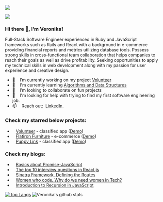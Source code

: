 <img src="https://www.silocreativo.com/en/wp-content/uploads/2018/12/calendar-january-2019-downloadable.png"/>

![](https://komarev.com/ghpvc/?username=vshengeliya&color=blue)
### Hi there 👋, I'm Veronika!
Full-Stack Software Engineer experienced in Ruby and JavaScript frameworks such as Rails and React with a background in e-commerce providing financial reports and metrics utilizing database tools. Possess strong skills in cross-functional team collaboration that helps companies to reach their goals as well as drive profitability. Seeking opportunities to apply my technical skills in web development along with my passion for user experience and creative design.

- 🔭  &nbsp;&nbsp; I’m currently working on my project [Volunteer](https://github.com/vshengeliya/volunteer_frontend)
- 🌱  &nbsp;&nbsp; I'm currently learning [Algorithms and Data Structures](https://github.com/vshengeliya/algos-practice)
- 👯  &nbsp;&nbsp; I’m looking to collaborate on fun projects
- 🤔  &nbsp;&nbsp; I'm looking for help with trying to find my first software engineering job.
- 📫  &nbsp;&nbsp; Reach out: &nbsp;[LinkedIn](https://www.linkedin.com/in/veronikashengeliya/).

### Check my starred below projects:
- &nbsp;&nbsp; [Volunteer](https://github.com/vshengeliya/volunteer_frontend)  - classified app ([Demo](https://www.youtube.com/watch?v=Su-lPvynOsk))<br>
- &nbsp;&nbsp; [Flatiron Furniture](https://github.com/vshengeliya/flatiron_furniture) - e-commerce ([Demo](https://www.youtube.com/watch?v=uJ8aHeDJoUQ))<br>
- &nbsp;&nbsp; [Puppy Link](https://github.com/vshengeliya/Puppy_LInk) - classified app ([Demo](https://www.youtube.com/watch?v=khBJLoUQYjQ))<br>

### Check my blogs:
 - &nbsp;&nbsp; [Basics about Promise-JavaScript](https://vshengeliya.medium.com/basics-about-promise-javascript-663a85edb1c2)<br>
 - &nbsp;&nbsp; [The top 10 interview questions in React.js](https://vshengeliya.medium.com/the-top-10-interview-questions-in-react-js-75529677f971)<br>
 - &nbsp;&nbsp; [Sinatra Framework. Defining the Routes](https://vshengeliya.medium.com/sinatra-is-a-rack-based-domain-specific-language-dsl-implemented-in-ruby-thats-used-to-built-a7f206dfcdae)<br>
 - &nbsp;&nbsp; [Women who code. Why do we need women in Tech?](https://vshengeliya.medium.com/why-do-we-need-women-in-tech-8a88b17109b5)
 - &nbsp;&nbsp; [Introduction to Recursion in JavaScript](https://vshengeliya.medium.com/introduction-to-recursion-in-javascript-2cca77ce45dd)

[![Top Langs](https://github-readme-stats.vercel.app/api/top-langs/?username=vshengeliya&layout=compact)](https://github.com/vshengeliya/github-readme-stats)
![Veronika's github stats](https://github-readme-stats.vercel.app/api?username=vshengeliya&count_private=true&show_icons=true)



<!--
**vshengeliya/vshengeliya** is a ✨ _special_ ✨ repository because its `README.md` (this file) appears on your GitHub profile.

Here are some ideas to get you started:

- 🔭 I’m currently working on ...
- 🌱 I’m currently learning ...
- 👯 I’m looking to collaborate on ...
- 🤔 I’m looking for help with ...
- 💬 Ask me about ...
- 📫 How to reach me: ...
- 😄 Pronouns: ...
- ⚡ Fun fact: ...
-->

